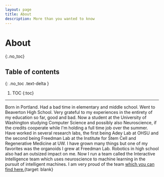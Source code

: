 ```yaml
---
layout: page
title: About
description: More than you wanted to know 
---
```


# About
{:.no_toc}

## Table of contents
{: .no_toc .text-delta }

1. TOC
{:toc}

---

Born in Portland. Had a bad time in elementary and middle school. Went to Beaverton High School.
Very grateful to my experiences in the entirety of my education so far, good and bad.
Now a student at the University of Washington studying Computer Science and possibly also Neuroscience,
if the credits cooperate while I'm holding a full time job over the summer. 
Have worked in several research labs, the first being Adey Lab at OHSU and the second being 
Freedman Lab at the Institute for Stem Cell and Regenerative Medicine at UW. I have grown many 
things but one of my favorites was the organoids I grew at Freedman Lab.
Robotics in high school also had an outsized impact on me. 
Now I run a team called the Interactive Intelligence team which uses neuroscience to machine learning 
in the pursuit of intelligent machines. I am very proud of the team [which you can find here.](https://interactive-intelligence.github.io){target: blank}